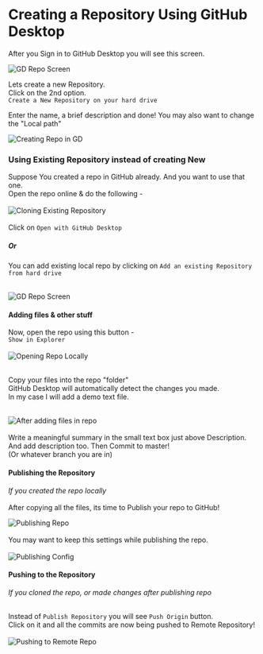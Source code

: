 # Creating a Repository Using GitHub Desktop

After you Sign in to GitHub Desktop you will see this screen.

![GD Repo Screen](https://i.imgur.com/U06rXTh.png)<br>

Lets create a new Repository.<br>
Click on the 2nd option.<br>
`Create a New Repository on your hard drive`<br>

Enter the name, a brief description and done!
You may also want to change the "Local path"

![Creating Repo in GD](https://i.imgur.com/FBZxoM2.png)<br>

### Using Existing Repository instead of creating New

Suppose You created a repo in GitHub already. And you want to use that one.
<br>Open the repo online & do the following - <br><br>
![Cloning Existing Repository](https://i.imgur.com/PLCnYXT.png)<br><Br>
Click on `Open with GitHub Desktop`
<br>

##### Or<br>

You can add existing local repo by clicking on `Add an existing Repository from hard drive`<br><br>

![GD Repo Screen](https://i.imgur.com/8R9dS9E.png)<br>

#### Adding files & other stuff

Now, open the repo using this button -<br>
`Show in Explorer`<br><br>
![Opening Repo Locally](https://i.imgur.com/oGmzcVw.png)<br><br>

Copy your files into the repo "folder"<br>
GitHub Desktop will automatically detect the changes you made.<br>
In my case I will add a demo text file.<br><br>

![After adding files in repo](https://i.imgur.com/EegyLhm.png)
<br><br>
Write a meaningful summary in the small text box just above Description. And add description too. Then Commit to master!<br>
(Or whatever branch you are in)

#### Publishing the Repository

_If you created the repo locally_<br><br>
After copying all the files, its time to Publish your repo to GitHub!

![Publishing Repo](https://i.imgur.com/LUXZCJu.png)
<br><br>
You may want to keep this settings while publishing the repo.<br><br>
![Publishing Config](https://i.imgur.com/btcqiFk.png)

#### Pushing to the Repository

_If you cloned the repo, or made changes after publishing repo_<br><br>

Instead of `Publish Repository` you will see `Push Origin` button.<br> Click on it and all the commits are now being pushed to Remote Repository!<br><br>
![Pushing to Remote Repo](https://i.imgur.com/JuGRtwr.png)